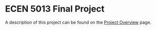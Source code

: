 # ECEN 5013 Final Project
A description of this project can be found on the
[Project Overview](https://github.com/cu-ecen-5013/final-project-atharvanan1/wiki/Project-Overview)
page.
